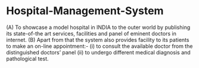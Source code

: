 # Hospital-Management-System
(A) To showcase a model hospital in INDIA to the outer world by publishing its state-of-the art services, facilities and panel of eminent doctors in internet.
(B) Apart from that the system also provides facility to its patients to make an on-line appointment:- 
(i) to consult the available doctor from the distinguished doctors’ panel 
(ii) to undergo different medical diagnosis and pathological test.
